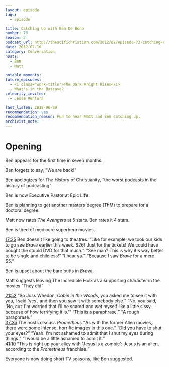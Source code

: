 ```yaml
---
layout: episode
tags:
  - episode

title: Catching Up with Ben De Bono
number: 73
season: 2
podcast_url: http://thescifichristian.com/2012/07/episode-73-catching-up-with-ben-de-bono/
date: 2012-07-16
category: Conversation
hosts:
  - Ben
  - Matt

notable_moments:
future_episodes: 
  - <i class="work-title">The Dark Knight Rises</i>
  - What's in the Batcave? 
celebrity_invites: 
  - Jesse Ventura 

last_listen: 2018-06-09
recommendation: yes
recommendation_reason: Fun to hear Matt and Ben catching up. 
archivist_note: 
---
```

# Opening
Ben appears for the first time in seven months. 

Ben forgets to say, "We are back!"

Ben apologizes for The History of Christianity, <q class="ben inline">the worst podcasts in the history of podcasting</q>.

Ben is now Executive Pastor at Epic Life. 

Ben is planning to get another masters degree (ThM) to prepare for a doctoral degree.

Matt now rates <i class="work-title">The Avengers</i> at 5 stars. Ben rates it 4 stars. 

Ben is tired of mediocre superhero movies.

<div class="quote">
  <a class="timestamp tag is-medium is-rounded is-primary" href="http://thescifichristian.com/2012/07/episode-73-catching-up-with-ben-de-bono/#t=17:25">17:25</a>
  <span class="quote-context is-size-6">Ben doesn't like going to theatres.</span>
  <q class="ben">Like for example, we took our kids to go see <i class="work-title">Brave</i> earlier this week. $26! Just for the tickets! We could have bought the stupid DVD for that much.</q>
  <q class="matt">See man? This is why it's way better to be single and childless!</q>
  <q class="ben">I hear ya.</q>
  <q class="matt">Because I saw <i class="work-title">Brave</i> for a mere $5.</q>
</div>

Ben is upset about the bare butts in <i class="work-title">Brave</i>.

Matt suggests leaving The Incredible Hulk as a supporting character in the movies <q class="archivist inline">They did</q>

<div class="quote">
  <a class="timestamp tag is-medium is-rounded is-primary" href="http://thescifichristian.com/2012/07/episode-73-catching-up-with-ben-de-bono/#t=21:52">21:52</a>
  <span class="quote-context is-size-6"></span>
  <q class="matt">So Joss Whedon, <i class="work-title">Cabin in the Woods</i>, you asked me to see it with you, I said 'yes', and then you saw it with somebody else.</q>
  <q class="ben">No, you said, 'No, cuz I'm worried that I'll be scared and wet myself like a little sissy because of how terrifying it is.'</q>
  <q class="matt">This is a paraphrase.</q>
  <q class="ben">A rough paraphrase.</q>
</div>

<div class="quote">
  <a class="timestamp tag is-medium is-rounded is-primary" href="http://thescifichristian.com/2012/07/episode-73-catching-up-with-ben-de-bono/#t=37:35">37:35</a>
  <span class="quote-context is-size-6">The hosts discuss <i class="work-title">Prometheus</i></span>
  <q class="matt">As with the former Alien movies, there were some intense, horrific images in this one.</q>
  <q class="ben">Did you have to shut your eyes?</q>
  <q class="matt">Yeah. I'm not ashamed to admit that I shut my eyes during things.</q>
  <q class="ben">I would be a little ashamed to admit it.</q>
</div>

<div class="quote">
  <a class="timestamp tag is-medium is-rounded is-primary" href="http://thescifichristian.com/2012/07/episode-73-catching-up-with-ben-de-bono/#t=41:10">41:10</a>
  <q class="ben">This is right up your alley with 'Jesus is a zombie': Jesus is an alien, according to the <i class="work-title">Prometheus</i> franchise.</q>
</div>

Everyone is now doing short TV seasons, like Ben suggested.
